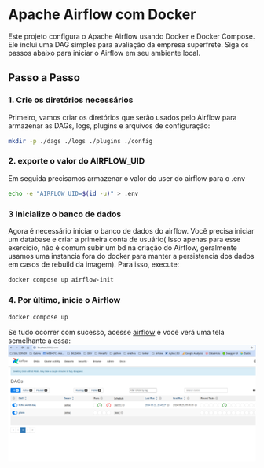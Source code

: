 # Apache Airflow com Docker

Este projeto configura o Apache Airflow usando Docker e Docker Compose. Ele inclui uma DAG simples para avaliação da empresa superfrete. Siga os passos abaixo para iniciar o Airflow em seu ambiente local.

## Passo a Passo

### 1. Crie os diretórios necessários

Primeiro, vamos criar os diretórios que serão usados pelo Airflow para armazenar as DAGs, logs, plugins e arquivos de configuração:

```bash
mkdir -p ./dags ./logs ./plugins ./config
```

### 2. exporte o valor do AIRFLOW_UID
Em seguida precisamos armazenar o valor do user do airflow para o .env 
```bash
echo -e "AIRFLOW_UID=$(id -u)" > .env 
``` 

### 3 Inicialize o banco de dados
Agora é necessário iniciar o banco de dados do airflow. Você precisa iniciar um database e criar a primeira conta de usuário( Isso apenas para esse exercício, não é comum subir um bd na criação do Airflow, geralmente usamos uma instancia fora do docker para manter a persistencia dos dados em casos de rebuild da imagem). Para isso, execute:
```bash
docker compose up airflow-init
```

### 4. Por último, inicie o Airflow
```bash
docker compose up
``` 

Se tudo ocorrer com sucesso, acesse [airflow](http://localhost:8080/) e você verá uma tela semelhante a essa:
![alt text](image.png)